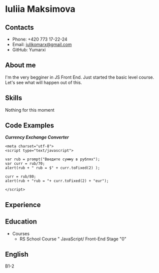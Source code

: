 # Iuliia Maksimova


## Contacts
* Phone: +420 773 17-22-24
* Email: julikomarx@gmail.com
* GitHub: Yumarxi


## About me
I'm the very begginer in JS Front End. Just started the basic level course. Let's see what will happen out of this.


## Skills
Nothing for this moment


## Code Examples
***Currency Exchange Converter***
```
<meta charset="utf-8">
<script type="text/javascript">

var rub = prompt("Введите сумму в рублях");
var curr = rub/70;
alert(rub + " rub = $" + curr.toFixed(2) );

curr = rub/80;
alert(rub + "rub = "+ curr.toFixed(2) + "eur");

</script>
```


## Experience


## Education
* Courses
  + RS School Course " JavaScript/ Front-End Stage "0"


## English
B1-2


